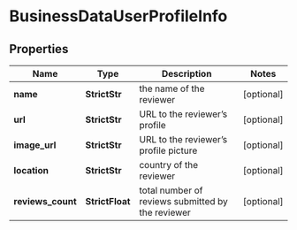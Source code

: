 # BusinessDataUserProfileInfo


## Properties

| Name | Type | Description | Notes |
|------------ | ------------- | ------------- | -------------|
**name** | **StrictStr** | the name of the reviewer |[optional]|
**url** | **StrictStr** | URL to the reviewer’s profile |[optional]|
**image_url** | **StrictStr** | URL to the reviewer’s profile picture |[optional]|
**location** | **StrictStr** | country of the reviewer |[optional]|
**reviews_count** | **StrictFloat** | total number of reviews submitted by the reviewer |[optional]|